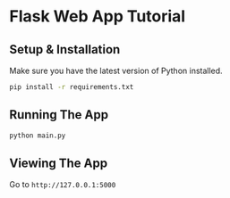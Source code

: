 # Flask Web App Tutorial

## Setup & Installation

Make sure you have the latest version of Python installed.


```bash
pip install -r requirements.txt
```

## Running The App

```bash
python main.py
```

## Viewing The App

Go to `http://127.0.0.1:5000`
